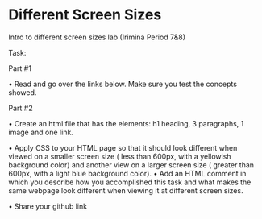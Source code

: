 # Different Screen Sizes
Intro to different screen sizes lab (Irimina Period 7&amp;8)

Task: 

Part #1

•  Read and go over the links below. Make sure you test the concepts showed. 


Part #2

•  Create an html file that has the elements: h1 heading, 3 paragraphs, 1 image and one link. 

•  Apply CSS to your HTML page so that it should look different when viewed on a smaller screen size ( less than 600px, 
with a yellowish background color) and another view on a larger screen 
size ( greater than 600px, with a light blue background color). 
•  Add an HTML comment in which you describe how you accomplished this task and what makes the same webpage look different when viewing it at different screen sizes.

•  Share your github link
